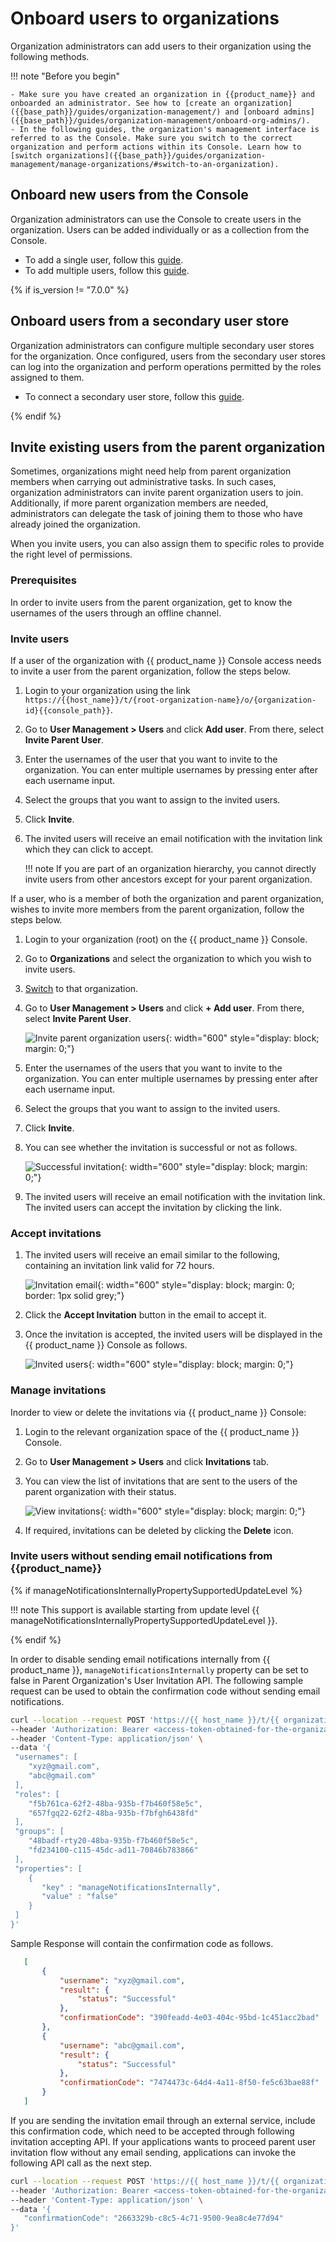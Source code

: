 # Onboard users to organizations

Organization administrators can add users to their organization using the following methods.

!!! note "Before you begin"

    - Make sure you have created an organization in {{product_name}} and onboarded an administrator. See how to [create an organization]({{base_path}}/guides/organization-management/) and [onboard admins]({{base_path}}/guides/organization-management/onboard-org-admins/).
    - In the following guides, the organization's management interface is referred to as the Console. Make sure you switch to the correct organization and perform actions within its Console. Learn how to [switch organizations]({{base_path}}/guides/organization-management/manage-organizations/#switch-to-an-organization).

## Onboard new users from the Console

Organization administrators can use the Console to create users in the organization. Users can be added individually or as a collection from the Console.

- To add a single user, follow this [guide]({{base_path}}/guides/users/manage-users/#onboard-single-user).
- To add multiple users, follow this [guide]({{base_path}}/guides/users/manage-users/#onboard-multiple-users).

{% if is_version != "7.0.0" %}

## Onboard users from a secondary user store

Organization administrators can configure multiple secondary user stores for the organization. Once configured, users from the secondary user stores can log into the organization and perform operations permitted by the roles assigned to them.

- To connect a secondary user store, follow this [guide]({{base_path}}/guides/users/user-stores/configure-secondary-user-stores/).

{% endif %}

## Invite existing users from the parent organization

Sometimes, organizations might need help from parent organization members when carrying out administrative tasks. In such cases, organization administrators can invite parent organization users to join. Additionally, if more parent organization members are needed, administrators can delegate the task of joining them to those who have already joined the organization.

When you invite users, you can also assign them to specific roles to provide the right level of permissions. 

### Prerequisites

In order to invite users from the parent organization, get to know the usernames of the users through an offline channel.

### Invite users

If a user of the organization with {{ product_name }} Console access needs to invite a user from the parent organization, follow the steps below.

1. Login to your organization using the link `https://{{host_name}}/t/{root-organization-name}/o/{organization-id}{{console_path}}`.
2. Go to **User Management > Users** and click **Add user**. From there, select **Invite Parent User**.
3. Enter the usernames of the user that you want to invite to the organization. You can enter multiple usernames by pressing enter after each username input.
4. Select the groups that you want to assign to the invited users.
5. Click **Invite**.
6. The invited users will receive an email notification with the invitation link which they can click to accept.

    !!! note
        If you are part of an organization hierarchy, you cannot directly invite users from other ancestors except for your parent organization.

If a user, who is a member of both the organization and parent organization, wishes to invite more members from the parent organization, follow the steps below.

1. Login to your organization (root) on the {{ product_name }} Console.
2. Go to **Organizations** and select the organization to which you wish to invite users.
3. [Switch]({{base_path}}/guides/organization-management/manage-organizations/#switch-between-organizations) to that organization.
4. Go to **User Management > Users** and click **+ Add user**. From there, select **Invite Parent User**.

    ![Invite parent organization users]({{base_path}}/assets/img/guides/organization/manage-organizations/invite-parent-users.png){: width="600" style="display: block; margin: 0;"}

5. Enter the usernames of the users that you want to invite to the organization. You can enter multiple usernames by pressing enter after each username input.
6. Select the groups that you want to assign to the invited users.
7. Click **Invite**.
8. You can see whether the invitation is successful or not as follows.

    ![Successful invitation]({{base_path}}/assets/img/guides/organization/manage-organizations/successful-invitation.png){: width="600" style="display: block; margin: 0;"}

9. The invited users will receive an email notification with the invitation link. The invited users can accept the invitation by clicking the link.


### Accept invitations

1. The invited users will receive an email similar to the following, containing an invitation link valid for 72 hours.

    ![Invitation email]({{base_path}}/assets/img/guides/organization/manage-organizations/parent-org-user-invitation-email.png){: width="600" style="display: block; margin: 0; border: 1px solid grey;"}

2. Click the **Accept Invitation** button in the email to accept it.
3. Once the invitation is accepted, the invited users will be displayed in the {{ product_name }} Console as follows.

    ![Invited users]({{base_path}}/assets/img/guides/organization/manage-organizations/invited-users.png){: width="600" style="display: block; margin: 0;"}

### Manage invitations

Inorder to view or delete the invitations via {{ product_name }} Console:

1. Login to the relevant organization space of the {{ product_name }} Console.
2. Go to **User Management > Users** and click **Invitations** tab.
3. You can view the list of invitations that are sent to the users of the parent organization with their status.

    ![View invitations]({{base_path}}/assets/img/guides/organization/manage-organizations/view-invitations.png){: width="600" style="display: block; margin: 0;"}

4. If required, invitations can be deleted by clicking the **Delete** icon.

### Invite users without sending email notifications from {{product_name}}

{% if manageNotificationsInternallyPropertySupportedUpdateLevel %}

!!! note
    This support is available starting from update level {{ manageNotificationsInternallyPropertySupportedUpdateLevel }}.

{% endif %}

In order to disable sending email notifications internally from {{ product_name }}, `manageNotificationsInternally` 
property can be set to false in Parent Organization's User Invitation API. The following sample request can be 
used to obtain the confirmation code without sending email notifications.

   ``` bash
   curl --location --request POST 'https://{{ host_name }}/t/{{ organization_name }}/o/api/server/v1/guests/invite' \
   --header 'Authorization: Bearer <access-token-obtained-for-the-organization>' \
   --header 'Content-Type: application/json' \
   --data '{
    "usernames": [
       "xyz@gmail.com",
       "abc@gmail.com"
    ],
    "roles": [
       "f5b761ca-62f2-48ba-935b-f7b460f58e5c",
       "657fgq22-62f2-48ba-935b-f7bfgh6438fd"
    ],
    "groups": [
       "48badf-rty20-48ba-935b-f7b460f58e5c",
       "fd234100-c115-45dc-ad11-70846b783866"
    ],
    "properties": [
       {
          "key" : "manageNotificationsInternally",
          "value" : "false"
       }
    ]
   }'
   ```

Sample Response will contain the confirmation code as follows.
   ```json
      [
          {
              "username": "xyz@gmail.com",
              "result": {
                  "status": "Successful"
              },
              "confirmationCode": "390feadd-4e03-404c-95bd-1c451acc2bad"
          },
          {
              "username": "abc@gmail.com",
              "result": {
                  "status": "Successful"
              },
              "confirmationCode": "7474473c-64d4-4a11-8f50-fe5c63bae88f"
          }
      ]
   ```

If you are sending the invitation email through an external service, include this confirmation code, which need to be accepted through following invitation accepting API. If your applications wants to proceed parent user invitation flow without any email sending, applications can invoke the following API call as the next step.

   ``` bash
   curl --location --request POST 'https://{{ host_name }}/t/{{ organization_name }}/o/api/server/v1/guests/invitation/accept' \
   --header 'Authorization: Bearer <access-token-obtained-for-the-organization>' \
   --header 'Content-Type: application/json' \
   --data '{
      "confirmationCode": "2663329b-c8c5-4c71-9500-9ea8c4e77d94"
   }'
   ```